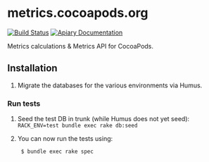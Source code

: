 metrics.cocoapods.org
=====================

[![Build Status](http://img.shields.io/travis/CocoaPods/metrics.cocoapods.org/master.svg?style=flat)](https://travis-ci.org/CocoaPods/metrics.cocoapods.org)
[![Apiary Documentation](https://img.shields.io/badge/Apiary-Documented-blue.svg)](http://docs.cocoapodsmetrics.apiary.io/)

Metrics calculations & Metrics API for CocoaPods.

## Installation

1. Migrate the databases for the various environments via Humus.

### Run tests

1. Seed the test DB in trunk (while Humus does not yet seed): `RACK_ENV=test bundle exec rake db:seed`

2. You can now run the tests using:

		$ bundle exec rake spec

